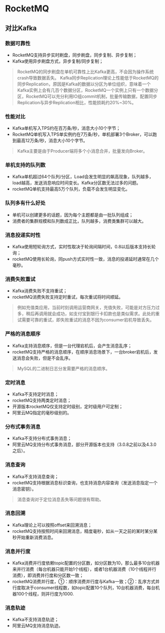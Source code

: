 # RocketMQ  
## 对比Kafka
### 数据可靠性
* RocketMQ支持异步实时刷盘，同步刷盘，同步复制、异步复制；  
* Kafka使用异步刷盘方式，异步复制/同步复制；  
> RocketMQ的同步刷盘在单机可靠性上比Kafka更高，不会因为操作系统crash导致数据丢失。
> Kafka同步Replication理论上性能低于RocketMQ的同步Replication，原因是Kafka的数据以分区为单位组织，意味着一个Kafka实例上会有几百个数据分区，RocketMQ一个实例上只有一个数据分区，RocketMQ可以充分利用IO组commit机制，批量传输数据，配置同步Replication与异步Replication相比，性能损耗约20%~30%。
### 性能对比 
* Kafka单机写入TPS约在百万条/秒，消息大小10个字节；
* RocketMQ单机写入TPS单实例约在7万条/秒，单机部署3个Broker，可以跑到最高12万条/秒，消息大小10个字节。
> Kafka主要是由于Producer端将多个小消息合并，批量发向Broker。  
### 单机支持的队列数
* Kafka单机超过64个队列/分区，Load会发生明显的飙高现象，队列越多，load越高，发送消息响应时间变长。Kafka分区数无法过多的问题。
* rocketMQ单机支持最高5万个队列，负载不会发生明显变化。
### 队列多有什么好处
* 单机可以创建更多的话题，因为每个主题都是由一批队列组成；
* 消费者的集群规模和队列数成正比，队列越多，消费类集群可以越大。
### 消息投递实时性
* Kafka使用短轮询方式，实时性取决于轮询间隔时间，0.8以后版本支持长轮询；
* rocketMQ使用长轮询，同push方式实时性一致，消息的投递延时通常在几个毫秒。
### 消费失败重试
* Kafka消费失败不支持重试；
* rocketMQ消费失败支持定时重试，每次重试将时间顺延。
> 例如充值类应用，当前时刻调用运营商网关，充值失败，可能是对方压力过多，稍后再调用就会成功，如支付宝到银行卡扣款也是类似需求。此处的重试需要可靠的重试，即失败重试的消息不因为consumer宕机导致丢失。
### 严格的消息顺序
* Kafka支持消息顺序，但是一台代理宕机后，会产生消息乱序；
* rocketMQ支持严格的消息顺序，在顺序消息场景下，一台broker宕机后，发送消息会失败，但是不会乱序。
> MySQL的二进制日志分发需要严格的消息顺序。
### 定时消息
* Kafka不支持定时消息；
* rocketMQ支持两类定时消息；
* 开源版本rocketMQ仅支持定时级别，定时级用户可定制；
* 阿里云MQ指定的毫秒级别的。
### 分布式事务消息
* Kafka不支持分布式事务消息；
* 阿里云MQ支持分布式事务消息，部分开源版本也支持（3.0.8之前以及4.3.0之后）。
### 消息查询
* Kafka不支持消息查询；
* rocketMQ支持根据消息标识查询，也支持消息内容查询（发送消息指定一个消息密钥）。
> 消息查询对于定位消息丢失等问题很有帮助。
### 消息回溯
* Kafka理论上可以按照offset来回溯消息；
* rocketMQ支持按照时间来回溯消息，精度毫秒，如从一天之前的某时某分某秒开始重新消费消息。
### 消息并行度
* Kafka消费并行度依赖topic配置的分区数，如分区数为10，那么最多10台机器来并行消费（每台机器只能开始1个线程），或者1台机器消费（10个线程并行消费），即消费并行度和分区数一致；
* rocketMQ消费并行度，①：顺序消费并行度与Kafka一致；②：乱序方式并行度取决于consumer线程数，如topic配置10个队列，10台机器消费，每台机器100个线程，则并行度为1000.
### 消息轨迹
* Kafka不支持消息轨迹；
* 阿里云MQ支持消息轨迹。